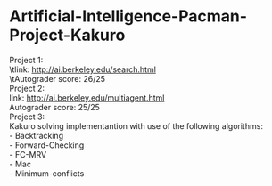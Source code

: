 # Artificial-Intelligence-Pacman-Project-Kakuro

Project 1:  
\tlink: http://ai.berkeley.edu/search.html  
\tAutograder score: 26/25  
Project 2:  
  link: http://ai.berkeley.edu/multiagent.html  
  Autograder score: 25/25  
Project 3:  
  Kakuro solving implementantion with use of the following algorithms:  
    - Backtracking  
    - Forward-Checking  
    - FC-MRV  
    - Mac  
    - Minimum-conflicts  
